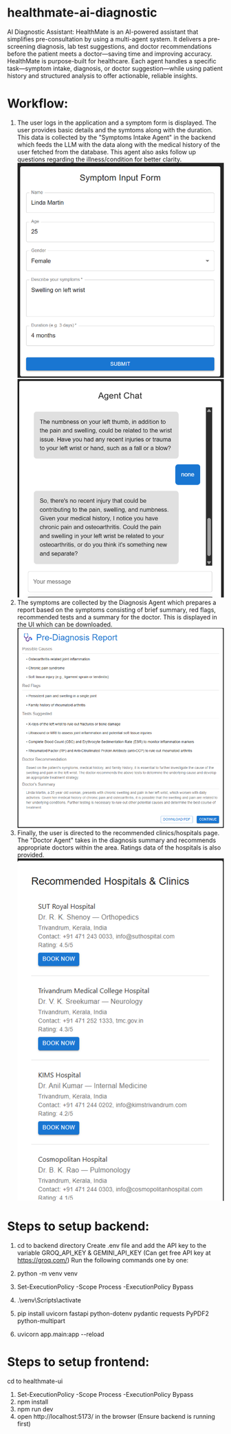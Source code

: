 # healthmate-ai-diagnostic

AI Diagnostic Assistant:
HealthMate is an AI-powered assistant that simplifies pre-consultation by using a multi-agent system. It delivers a pre-screening diagnosis, lab test suggestions, and doctor recommendations before the patient meets a doctor—saving time and improving accuracy.
HealthMate is purpose-built for healthcare. Each agent handles a specific task—symptom intake, diagnosis, or doctor suggestion—while using patient history and structured analysis to offer actionable, reliable insights.

# Workflow:

1. The user logs in the application and a symptom form is displayed. The user provides basic details and the symtoms along with the duration. This data is collected by the "Symptoms Intake Agent" in the backend which feeds the LLM with the data along with the medical history of the user fetched from the database. This agent also asks follow up questions regarding the illness/condition for better clarity.
   ![Symptom Input](./assets/SymptomInput.png)
   ![Agent Chat](./assets/AgentChat.png)
2. The symptoms are collected by the Diagnosis Agent which prepares a report based on the symptoms consisting of brief summary, red flags, recommended tests and a summary for the doctor. This is displayed in the UI which can be downloaded.
   ![DiagnosisReport](./assets/DiagnosisReport.png)
3. Finally, the user is directed to the recommended clinics/hospitals page. The "Doctor Agent" takes in the diagnosis summary and recommends appropriate doctors within the area. Ratings data of the hospitals is also provided.
   ![Recommendations](./assets/Recommendations.png)

# Steps to setup backend:

1. cd to backend directory
Create .env file and add the API key to the variable GROQ_API_KEY & GEMINI_API_KEY (Can get free API key at https://groq.com/)
Run the following commands one by one:

1. python -m venv venv
2. Set-ExecutionPolicy -Scope Process -ExecutionPolicy Bypass
3. .\venv\Scripts\activate
4. pip install uvicorn fastapi python-dotenv pydantic requests PyPDF2 python-multipart
5. uvicorn app.main:app --reload

# Steps to setup frontend:

cd to healthmate-ui
1. Set-ExecutionPolicy -Scope Process -ExecutionPolicy Bypass
2. npm install
3. npm run dev
4. open http://localhost:5173/ in the browser (Ensure backend is running first)
